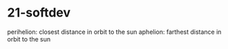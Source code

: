 # 21-softdev
  perihelion: closest distance in orbit to the sun
  aphelion: farthest distance in orbit to the sun
  
